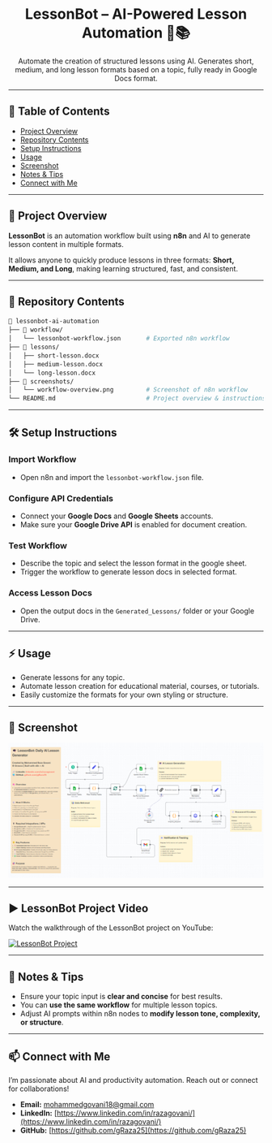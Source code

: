 <div align="center">
  <h1>LessonBot – AI-Powered Lesson Automation 🤖📚</h1>
</div>

<div align="center">
Automate the creation of structured lessons using AI. Generates short, medium, and long lesson formats based on a topic, fully ready in Google Docs format.  
</div>

---

## 📖 Table of Contents

- [Project Overview](#-project-overview)
- [Repository Contents](#-repository-contents)
- [Setup Instructions](#-setup-instructions)
- [Usage](#-usage)
- [Screenshot](#-screenshot)
- [Notes & Tips](#-notes--tips)
- [Connect with Me](#-connect-with-me)

---

## 🎯 Project Overview

**LessonBot** is an automation workflow built using **n8n** and AI to generate lesson content in multiple formats.  

It allows anyone to quickly produce lessons in three formats: **Short, Medium, and Long**, making learning structured, fast, and consistent.

---

## 📂 Repository Contents

```bash
📁 lessonbot-ai-automation
├── 📁 workflow/
│   └── lessonbot-workflow.json       # Exported n8n workflow
├── 📁 lessons/
│   ├── short-lesson.docx             
│   ├── medium-lesson.docx            
│   └── long-lesson.docx              
├── 📁 screenshots/
│   └── workflow-overview.png         # Screenshot of n8n workflow
└── README.md                         # Project overview & instructions
```
---

## 🛠 Setup Instructions

### Import Workflow
- Open n8n and import the `lessonbot-workflow.json` file.

### Configure API Credentials
- Connect your **Google Docs** and **Google Sheets** accounts.  
- Make sure your **Google Drive API** is enabled for document creation.

### Test Workflow
- Describe the topic and select the lesson format in the google sheet.  
- Trigger the workflow to generate lesson docs in selected format.

### Access Lesson Docs
- Open the output docs in the `Generated_Lessons/` folder or your Google Drive.  

---

## ⚡ Usage
- Generate lessons for any topic.  
- Automate lesson creation for educational material, courses, or tutorials.  
- Easily customize the formats for your own styling or structure.

---

## 📸 Screenshot
*![n8n workflow](/screenshots/workflow-overview.png)*

---

## ▶️ LessonBot Project Video

Watch the walkthrough of the LessonBot project on YouTube:

[![LessonBot Project](https://img.youtube.com/vi/cKMs-WFx39E/0.jpg)](https://youtu.be/cKMs-WFx39E)


---
## 📝 Notes & Tips
- Ensure your topic input is **clear and concise** for best results.  
- You can **use the same workflow** for multiple lesson topics.  
- Adjust AI prompts within n8n nodes to **modify lesson tone, complexity, or structure**.

---

## 📫 Connect with Me
I’m passionate about AI and productivity automation. Reach out or connect for collaborations!

- **Email:** mohammedgovani18@gmail.com  
- **LinkedIn:** [https://www.linkedin.com/in/razagovani/](https://www.linkedin.com/in/razagovani/)  
- **GitHub:** [https://github.com/gRaza25](https://github.com/gRaza25)
